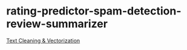 # rating-predictor-spam-detection-review-summarizer

[Text Cleaning & Vectorization](walkthrough_videos/text_cleaning_walkthrough.mp4)


